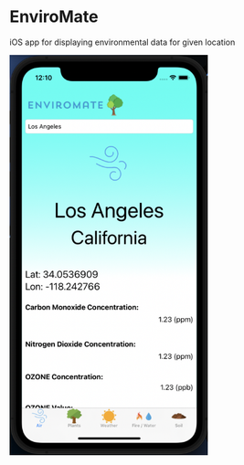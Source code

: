 # EnviroMate
iOS app for displaying environmental data for given location

<img height="701px" width="347px" src="https://raw.githubusercontent.com/boydjc/EnviroMate/main/Screen%20Shot%202022-07-16%20at%2012.10.28%20PM.png"/>
